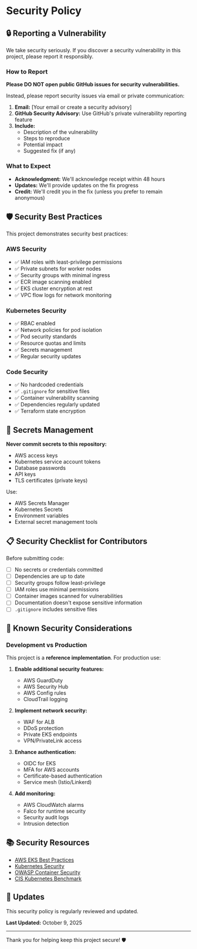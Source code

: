 # Security Policy

## 🔒 Reporting a Vulnerability

We take security seriously. If you discover a security vulnerability in this project, please report it responsibly.

### How to Report

**Please DO NOT open public GitHub issues for security vulnerabilities.**

Instead, please report security issues via email or private communication:

1. **Email:** [Your email or create a security advisory]
2. **GitHub Security Advisory:** Use GitHub's private vulnerability reporting feature
3. **Include:**
   - Description of the vulnerability
   - Steps to reproduce
   - Potential impact
   - Suggested fix (if any)

### What to Expect

- **Acknowledgment:** We'll acknowledge receipt within 48 hours
- **Updates:** We'll provide updates on the fix progress
- **Credit:** We'll credit you in the fix (unless you prefer to remain anonymous)

## 🛡️ Security Best Practices

This project demonstrates security best practices:

### AWS Security

- ✅ IAM roles with least-privilege permissions
- ✅ Private subnets for worker nodes
- ✅ Security groups with minimal ingress
- ✅ ECR image scanning enabled
- ✅ EKS cluster encryption at rest
- ✅ VPC flow logs for network monitoring

### Kubernetes Security

- ✅ RBAC enabled
- ✅ Network policies for pod isolation
- ✅ Pod security standards
- ✅ Resource quotas and limits
- ✅ Secrets management
- ✅ Regular security updates

### Code Security

- ✅ No hardcoded credentials
- ✅ `.gitignore` for sensitive files
- ✅ Container vulnerability scanning
- ✅ Dependencies regularly updated
- ✅ Terraform state encryption

## 🔐 Secrets Management

**Never commit secrets to this repository:**

- AWS access keys
- Kubernetes service account tokens
- Database passwords
- API keys
- TLS certificates (private keys)

Use:
- AWS Secrets Manager
- Kubernetes Secrets
- Environment variables
- External secret management tools

## 📋 Security Checklist for Contributors

Before submitting code:

- [ ] No secrets or credentials committed
- [ ] Dependencies are up to date
- [ ] Security groups follow least-privilege
- [ ] IAM roles use minimal permissions
- [ ] Container images scanned for vulnerabilities
- [ ] Documentation doesn't expose sensitive information
- [ ] `.gitignore` includes sensitive files

## 🚨 Known Security Considerations

### Development vs Production

This project is a **reference implementation**. For production use:

1. **Enable additional security features:**
   - AWS GuardDuty
   - AWS Security Hub
   - AWS Config rules
   - CloudTrail logging

2. **Implement network security:**
   - WAF for ALB
   - DDoS protection
   - Private EKS endpoints
   - VPN/PrivateLink access

3. **Enhance authentication:**
   - OIDC for EKS
   - MFA for AWS accounts
   - Certificate-based authentication
   - Service mesh (Istio/Linkerd)

4. **Add monitoring:**
   - AWS CloudWatch alarms
   - Falco for runtime security
   - Security audit logs
   - Intrusion detection

## 📚 Security Resources

- [AWS EKS Best Practices](https://aws.github.io/aws-eks-best-practices/)
- [Kubernetes Security](https://kubernetes.io/docs/concepts/security/)
- [OWASP Container Security](https://owasp.org/www-project-docker-security/)
- [CIS Kubernetes Benchmark](https://www.cisecurity.org/benchmark/kubernetes)

## 🔄 Updates

This security policy is regularly reviewed and updated.

**Last Updated:** October 9, 2025

---

Thank you for helping keep this project secure! 🛡️

